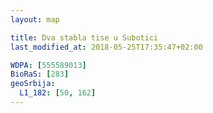 ```yaml
---
layout: map

title: Dva stabla tise u Subotici
last_modified_at: 2018-05-25T17:35:47+02:00

WDPA: [555589013]
BioRaS: [283]
geoSrbija:
  L1_182: [50, 162]
---
```


